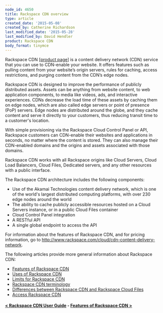 ```yaml
---
node_id: 4650
title: Rackspace CDN overview
type: article
created_date: '2015-05-08'
created_by: Catherine Richardson
last_modified_date: '2015-05-28'
last_modified_by: David Hendler
product: Rackspace CDN
body_format: tinymce
---
```


Rackspace CDN \[[product
page](http://www.rackspace.com/cloud/cdn-content-delivery-network)\] is
a content delivery network (CDN) service that you can use to CDN-enable
your website. It offers features such as pulling content from your
website&rsquo;s origin servers, rules for caching, access restrictions, and
purging content from the CDN&rsquo;s edge nodes.

Rackspace CDN is designed to improve the performance of publicly
distributed assets. Assets can be anything from website content, to web
application components, to media like videos, ads, and interactive
experiences.  CDNs decrease the load time of these assets by caching
them on edge nodes, which are also called edge servers or point of
presence (PoP) servers.  Edge nodes are distributed around the globe,
and they cache content and serve it directly to your customers, thus
reducing transit time to a customer's location.

With simple provisioning via the Rackspace Cloud Control Panel or API,
Rackspace customers can CDN-enable their websites and applications in
seconds, no matter where the content is stored. They can also manage
their CDN-enabled domains and the origins and assets associated with
those domains.

Rackspace CDN works with all Rackspace origins like Cloud Servers, Cloud
Load Balancers, Cloud Files, Dedicated servers, and any other resources
with a public interface.

The Rackspace CDN architecture includes the following components:

-   Use of the Akamai Technologies content delivery network, which is
    one of the world's largest distributed computing platforms, with
    over 230 edge nodes around the world
-   The ability to cache publicly accessible resources hosted on a Cloud
    Servers instance, or in a public Cloud Files container
-   Cloud Control Panel integration
-   A RESTful API
-   A single global endpoint to access the API

For information about the features of Rackspace CDN, and for pricing
information, go to
<http://www.rackspace.com/cloud/cdn-content-delivery-network>.

The following articles provide more general information about Rackspace
CDN:

-   [Features of Rackspace
    CDN](/how-to/features-of-rackspace-cdn)
-   [Uses of Rackspace
    CDN](/how-to/uses-of-rackspace-cdn)
-   [Limits for Rackspace
    CDN](/how-to/limits-for-rackspace-cdn)
-   [Rackspace CDN
    terminology](/how-to/rackspace-cdn-terminology)
-   [Differences between Rackspace CDN and Rackspace Cloud
    Files](/how-to/differences-between-rackspace-cdn-and-rackspace-cloud-files)
-   [Access Rackspace
    CDN](/how-to/access-rackspace-cdn)



#### [&lt; Rackspace CDN User Guide](/how-to/rackspace-cdn)    -    [Features of Rackspace CDN &gt;](/how-to/features-of-rackspace-cdn)








